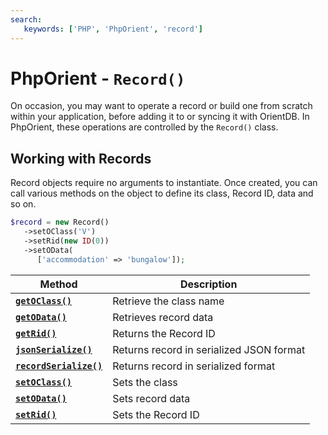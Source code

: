 ```yaml
---
search:
   keywords: ['PHP', 'PhpOrient', 'record']
---
```


# PhpOrient - `Record()`

On occasion, you may want to operate a record or build one from scratch within your application, before adding it to or syncing it with OrientDB.  In PhpOrient, these operations are controlled by the `Record()` class.

## Working with Records

Record objects require no arguments to instantiate.  Once created, you can call various methods on the object to define its class, Record ID, data and so on.

```php
$record = new Record()
   ->setOClass('V')
   ->setRid(new ID(0))
   ->setOData(
      ['accommodation' => 'bungalow']);
```

| Method | Description |
|---|---|
| [**`getOClass()`**](PHP-Record-getOClass.md) | Retrieve the class name |
| [**`getOData()`**](PHP-Record-getOData.md) | Retrieves record data |
| [**`getRid()`**](PHP-Record-getRid.md) | Returns the Record ID |
| [**`jsonSerialize()`**](PHP-Record-jsonSerialize.md) | Returns record in serialized JSON format |
| [**`recordSerialize()`**](PHP-Record-serializeRecord.md) | Returns record in serialized format |
| [**`setOClass()`**](PHP-Record-setOClass.md) | Sets the class |
| [**`setOData()`**](PHP-Record-setOData.md) | Sets record data |
| [**`setRid()`**](PHP-Record-setRidmd) | Sets the Record ID |
